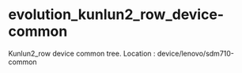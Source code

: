 # evolution_kunlun2_row_device-common
Kunlun2_row device common tree. Location : device/lenovo/sdm710-common
